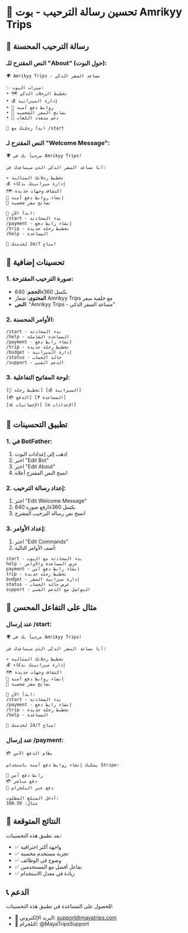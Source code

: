 # 🤖 تحسين رسالة الترحيب - بوت Amrikyy Trips

## 📝 رسالة الترحيب المحسنة

### النص المقترح للـ "About" (حول البوت):
```
🌍 Amrikyy Trips - مساعد السفر الذكي

✨ ميزات البوت:
• 🗺️ تخطيط الرحلات الذكي
• 💰 إدارة الميزانية
• 🔗 روابط دفع آمنة
• 🤖 نصائح السفر الشخصية
• 📱 دعم متعدد اللغات

🚀 ابدأ رحلتك مع /start
```

### النص المقترح لـ "Welcome Message":
```
🌍 مرحباً بك في Amrikyy Trips!

أنا مساعد السفر الذكي الذي سيساعدك في:

✈️ تخطيط رحلاتك المثالية
💰 إدارة ميزانيتك بذكاء
🗺️ اكتشاف وجهات جديدة
🔗 إنشاء روابط دفع آمنة
🤖 نصائح سفر شخصية

🚀 ابدأ الآن:
/start - بدء المحادثة
/payment - إنشاء رابط دفع
/trip - تخطيط رحلة جديدة
/help - المساعدة

💬 متاح 24/7 لخدمتك!
```

## 🎨 تحسينات إضافية

### 1. صورة الترحيب المقترحة:
- **الحجم**: 640x360 بكسل
- **المحتوى**: شعار Amrikyy Trips مع خلفية سفر
- **النص**: "Amrikyy Trips - مساعد السفر الذكي"

### 2. الأوامر المحسنة:
```
/start - بدء المحادثة
/help - المساعدة الشاملة
/payment - إنشاء رابط دفع
/trip - تخطيط رحلة جديدة
/budget - إدارة الميزانية
/status - حالة الحساب
/support - الدعم الفني
```

### 3. لوحة المفاتيح التفاعلية:
```
[🚀 تخطيط رحلة] [💰 الميزانية]
[💳 الدفع] [❓ المساعدة]
[📊 الإحصائيات] [⚙️ الإعدادات]
```

## 🔧 تطبيق التحسينات

### 1. في BotFather:
1. اذهب إلى إعدادات البوت
2. اختر "Edit Bot"
3. اختر "Edit About"
4. انسخ النص المقترح أعلاه

### 2. إعداد رسالة الترحيب:
1. اختر "Edit Welcome Message"
2. ارفع صورة 640x360 بكسل
3. انسخ نص رسالة الترحيب المقترح

### 3. إعداد الأوامر:
1. اختر "Edit Commands"
2. أضف الأوامر التالية:
```
start - بدء المحادثة مع البوت
help - عرض المساعدة والأوامر
payment - إنشاء رابط دفع آمن
trip - تخطيط رحلة جديدة
budget - إدارة ميزانية السفر
status - عرض حالة الحساب
support - التواصل مع الدعم الفني
```

## 📱 مثال على التفاعل المحسن

### عند إرسال /start:
```
🌍 مرحباً بك في Amrikyy Trips!

أنا مساعد السفر الذكي الذي سيساعدك في:

✈️ تخطيط رحلاتك المثالية
💰 إدارة ميزانيتك بذكاء
🗺️ اكتشاف وجهات جديدة
🔗 إنشاء روابط دفع آمنة
🤖 نصائح سفر شخصية

🚀 ابدأ الآن:
/start - بدء المحادثة
/payment - إنشاء رابط دفع
/trip - تخطيط رحلة جديدة
/help - المساعدة

💬 متاح 24/7 لخدمتك!
```

### عند إرسال /payment:
```
💳 نظام الدفع الآمن

يمكنك إنشاء روابط دفع آمنة باستخدام Stripe:

🔗 رابط دفع آمن
💳 دفع مباشر
📱 دفع عبر التلجرام

أدخل المبلغ المطلوب:
مثال: 100.50
```

## 🎯 النتائج المتوقعة

بعد تطبيق هذه التحسينات:
- ✅ واجهة أكثر احترافية
- ✅ تجربة مستخدم محسنة
- ✅ وضوح في الوظائف
- ✅ تفاعل أفضل مع المستخدمين
- ✅ زيادة في معدل الاستخدام

## 📞 الدعم

للحصول على المساعدة في تطبيق هذه التحسينات:
- 📧 البريد الإلكتروني: support@mayatrips.com
- 💬 التلجرام: @MayaTripsSupport
